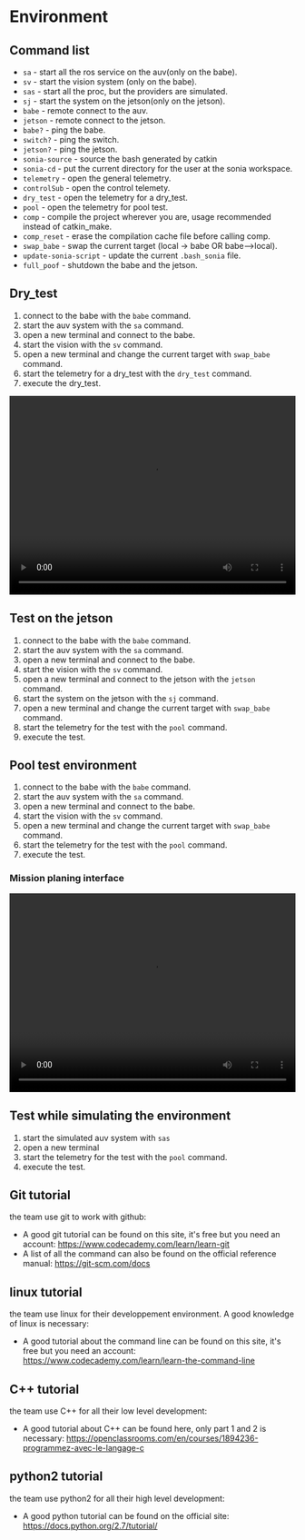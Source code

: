  
# Environment

## Command list

- `sa` - start all the ros service on the auv(only on the babe).
- `sv` - start the vision system (only on the babe).
- `sas` - start all the proc, but the providers are simulated.
- `sj` - start the system on the jetson(only on the jetson).
- `babe` - remote connect to the auv.
- `jetson` - remote connect to the jetson.
- `babe?` - ping the babe.
- `switch?` - ping the switch.
- `jetson?` - ping the jetson.
- `sonia-source` - source the bash generated by catkin
- `sonia-cd` - put the current directory for the user at the sonia workspace.
- `telemetry` - open the general telemetry.
- `controlSub` - open the control telemety.
- `dry_test` - open the telemetry for a dry_test.
- `pool` - open the telemetry for pool test.
- `comp` - compile the project wherever you are, usage recommended instead of catkin_make.
- `comp_reset` - erase the compilation cache file before calling comp.
- `swap_babe` - swap the current target (local -> babe OR babe-->local).
- `update-sonia-script` - update the current `.bash_sonia` file.
- `full_poof` - shutdown the babe and the jetson.

## Dry_test

1. connect to the babe with the `babe` command.
2. start the auv system with the `sa` command.
3. open a new terminal and connect to the babe.
4. start the vision with the `sv` command.
5. open a new terminal and change the current target with `swap_babe` command.
6. start the telemetry for a dry_test with the `dry_test` command.
7. execute the dry_test.

 <video width="100%" height="350" controls>
 <source src="../../assets/video/dry_test.mp4" type="video/mp4">
 <source src="../../assets/video/dry_test.webm" type="video/webm">
Your browser does not support the video tag.
</video> 

## Test on the jetson

1. connect to the babe with the `babe` command.
2. start the auv system with the `sa` command.
3. open a new terminal and connect to the babe.
4. start the vision with the `sv` command.
5. open a new terminal and connect to the jetson with the `jetson` command.
6. start the system on the jetson with the `sj` command.
7. open a new terminal and change the current target with `swap_babe` command.
6. start the telemetry for the test with the `pool` command.
7. execute the test.

## Pool test environment

1. connect to the babe with the `babe` command.
2. start the auv system with the `sa` command.
3. open a new terminal and connect to the babe.
4. start the vision with the `sv` command.
5. open a new terminal and change the current target with `swap_babe` command.
6. start the telemetry for the test with the `pool` command.
7. execute the test.

### Mission planing interface

 <video width="100%" height="350" controls>
 <source src="../../assets/video/mission_planner.webm" type="video/webm">
 Your browser does not support the video tag.
</video> 

## Test while simulating the environment

1. start the simulated auv system with `sas`
2. open a new terminal
3. start the telemetry for the test with the `pool` command.
4. execute the test.

## Git tutorial

the team use git to work with github: 
- A good git tutorial can be found on this site, it's free but you need an account: https://www.codecademy.com/learn/learn-git
- A list of all the command can also be found on the official reference manual: https://git-scm.com/docs

## linux tutorial

the team use linux for their developpement environment. A good knowledge of linux is necessary:
- A good tutorial about the command line can be found on this site, it's free but you need an account: https://www.codecademy.com/learn/learn-the-command-line

## C++ tutorial

the team use C++ for all their low level development:
- A good tutorial about C++ can be found here, only part 1 and 2 is necessary: https://openclassrooms.com/en/courses/1894236-programmez-avec-le-langage-c

## python2 tutorial

the team use python2 for all their high level development:
- A good python tutorial can be found on the official site: https://docs.python.org/2.7/tutorial/